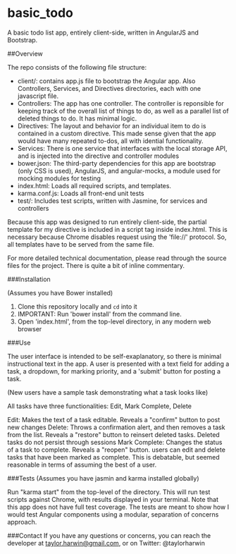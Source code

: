 basic_todo
==========
A basic todo list app, entirely client-side, written in AngularJS and Bootstrap. 

##Overview 

The repo consists of the following file structure:

* client/: contains app.js file to bootstrap the Angular app. Also Controllers, Services, and Directives directories, each with one javascript file. 
* Controllers: The app has one controller. The controller is reponsible for keeping track of the overall list of things to do, as well as a parallel list of deleted things to do. It has minimal logic.
* Directives: The layout and behavior for an individual item to do is contained in a custom directive. This made sense given that the app would have many repeated to-dos, all with idential functionality. 
* Services: There is one service that interfaces with the local storage API, and is injected into the directive and controller modules
* bower.json: The third-party dependencies for this app are bootstrap (only CSS is used), AngularJS, and angular-mocks, a module used for mocking modules for testing
* index.html: Loads all required scripts, and templates. 
* karma.conf.js: Loads all front-end unit tests
* test/: Includes test scripts, written with Jasmine, for services and controllers

Because this app was designed to run entirely client-side, the partial template for my directive is included in a script tag inside index.html. This is necessary because Chrome disables request using the 'file://' protocol. So, all templates have to be served from the same file.

For more detailed technical documentation, please read through the source files for the project. There is quite a bit of inline commentary.



###Installation 

(Assumes you have Bower installed)

1. Clone this repository locally and `cd` into it
2. IMPORTANT: Run 'bower install' from the command line.
3. Open 'index.html', from the top-level directory, in any modern web browser


###Use

The user interface is intended to be self-exaplanatory, so there is minimal instructional text in the app. A user is presented with a text field for adding a task, a dropdown, for marking priority, and a 'submit' button for posting a task. 

(New users have a sample task demonstrating what a task looks like)

All tasks have three functionalities: Edit, Mark Complete, Delete

Edit: Makes the text of a task editable. Reveals a "confirm" button to post new changes
Delete: Throws a confirmation alert, and then removes a task from the list. Reveals a "restore" button to reinsert deleted tasks. Deleted tasks do not persist through sessions
Mark Complete: Changes the status of a task to complete. Reveals a "reopen" button. users can edit and delete tasks that have been marked as complete. This is debatable, but seemed reasonable in terms of assuming the best of a user.


###Tests
(Assumes you have jasmin and karma installed globally)

Run "karma start" from the top-level of the directory. This will run test scripts against Chrome, with results displayed in your terminal. Note that this app does not have full test coverage. The tests are meant to show how I would test Angular components using a modular, separation of concerns approach.



###Contact
If you have any questions or concerns, you can reach the developer at taylor.harwin@gmail.com, or on Twitter: @taylorharwin
